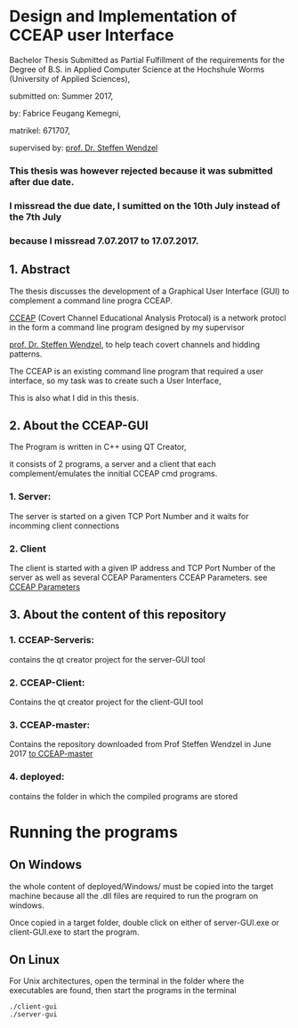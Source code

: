 # Design and Implementation of CCEAP user Interface

Bachelor Thesis Submitted as Partial Fulfillment of the requirements for the Degree of B.S.
in Applied Computer Science
at the Hochshule Worms (University of Applied Sciences), 

submitted on: Summer 2017,

by: Fabrice Feugang Kemegni,

matrikel: 671707,

supervised by: [prof. Dr. Steffen Wendzel](http://steffen-wendzel.blogspot.de/p/blog-page.html)

### This thesis was however rejected because it was submitted after due date. 
### I missread the due date, I sumitted on the 10th July instead of the 7th July
### because I missread 7.07.2017 to 17.07.2017.


## 1. Abstract

The thesis discusses the development of a Graphical User Interface (GUI) to complement a command line progra CCEAP.

[CCEAP](https://github.com/cdpxe/CCEAP) (Covert Channel Educational Analysis Protocal) is a network protocl in the form a command line program designed by my supervisor 

[prof. Dr. Steffen Wendzel](http://steffen-wendzel.blogspot.de/p/blog-page.html), to help teach covert channels and hidding patterns.

The CCEAP is an existing command line program that required a user interface, so my task was to create such a User Interface,

This is also what I did in this thesis.

## 2. About the CCEAP-GUI

The Program is written in C++ using QT Creator,

it consists of 2 programs, a server and a client that each complement/emulates the innitial CCEAP cmd programs.

### 1. Server: 

The server is started on a given TCP Port Number and it waits for incomming client connections

### 2. Client

The client is started with a given IP address and TCP Port Number of the server as well as several CCEAP Paramenters
CCEAP Parameters. see [CCEAP Parameters](https://github.com/cdpxe/CCEAP/tree/master/documentation)
 

## 3. About the content of this repository

### 1. CCEAP-Serveris:
contains the qt creator project for the server-GUI tool

### 2. CCEAP-Client: 
Contains the qt creator project for the client-GUI tool

### 3. CCEAP-master:
Contains the repository downloaded from Prof Steffen Wendzel in June 2017 [to CCEAP-master](https://github.com/cdpxe/CCEAP)

### 4. deployed: 
contains the folder in which the compiled programs are stored


# Running the programs

## On Windows 

the whole content of deployed/Windows/ must be copied into the target machine because all the .dll files are required to run the program on windows.

Once copied in a target folder, double click on either of server-GUI.exe or client-GUI.exe to start the program.
	
## On Linux

 For Unix architectures, open the terminal in the folder where the executables are found, then start the programs in the terminal

    ./client-gui
    ./server-gui
      

